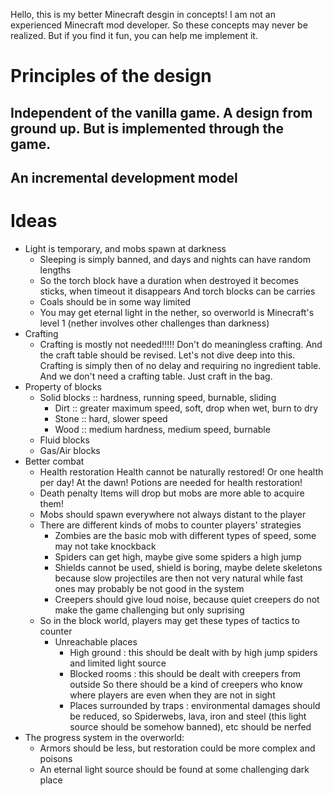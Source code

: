 Hello, this is my better Minecraft desgin in concepts!
I am not an experienced Minecraft mod developer. So these concepts may never be realized.
But if you find it fun, you can help me implement it.

# Principles of the design
## Independent of the vanilla game. A design from ground up. But is implemented through the game.
## An incremental development model

# Ideas
- Light is temporary, and mobs spawn at darkness
  - Sleeping is simply banned, and days and nights can have random lengths
  - So the torch block have a duration when destroyed it becomes sticks, when timeout it disappears
    And torch blocks can be carries
  - Coals should be in some way limited
  - You may get eternal light in the nether, so overworld is Minecraft's level 1 (nether involves other challenges than darkness)
- Crafting
  - Crafting is mostly not needed!!!!!
	Don't do meaningless crafting. And the craft table should be revised. 
	Let's not dive deep into this. Crafting is simply then of no delay and requiring no ingredient table.
	And we don't need a crafting table. Just craft in the bag.
- Property of blocks
  - Solid blocks :: hardness, running speed, burnable, sliding
    - Dirt :: greater maximum speed, soft, drop when wet, burn to dry
	- Stone :: hard, slower speed
	- Wood :: medium hardness, medium speed, burnable
  - Fluid blocks
  - Gas/Air blocks
- Better combat
  - Health restoration
	Health cannot be naturally restored! Or one health per day! At the dawn!
	Potions are needed for health restoration!
  - Death penalty
	Items will drop but mobs are more able to acquire them!
  - Mobs should spawn everywhere not always distant to the player
  - There are different kinds of mobs to counter players' strategies
    - Zombies are the basic mob with different types of speed, some may not take knockback
    - Spiders can get high, maybe give some spiders a high jump
    - Shields cannot be used, shield is boring, maybe delete skeletons because slow projectiles are then
      not very natural while fast ones may probably be not good in the system
    - Creepers should give loud noise, because quiet creepers do not make the game challenging but only suprising
  - So in the block world, players may get these types of tactics to counter
    - Unreachable places
      - High ground : this should be dealt with by high jump spiders and limited light source
      - Blocked rooms : this should be dealt with creepers from outside
        So there should be a kind of creepers who know where players are even when they are not in sight
      - Places surrounded by traps : environmental damages should be reduced, so 
        Spiderwebs, lava, iron and steel (this light source should be somehow banned), etc should be nerfed
- The progress system in the overworld:
  - Armors should be less, but restoration could be more complex and poisons
  - An eternal light source should be found at some challenging dark place
